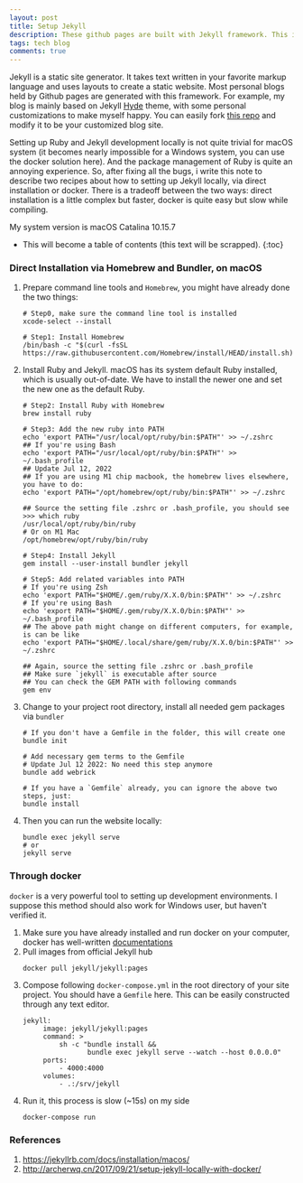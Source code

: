```yaml
---
layout: post
title: Setup Jekyll
description: These github pages are built with Jekyll framework. This is a note about how to setup Ruby and Jekyll development env locally, through direct installation or docker.
tags: tech blog
comments: true
---
```


Jekyll is a static site generator. It takes text written in your favorite markup language and uses layouts to create a static website. 
Most personal blogs held by Github pages are generated with this framework. For example, my blog is mainly based on Jekyll [Hyde](https://github.com/poole/hyde) theme, with some personal customizations to make myself happy. 
You can easily fork [this repo](https://github.com/minhuanli/minhuanli.github.io) and modify it to be your customized blog site.

Setting up Ruby and Jekyll development locally is not quite trivial for macOS system (it becomes nearly impossible for a Windows system, you can use the docker solution here). And the package management of Ruby is quite an annoying experience. 
So, after fixing all the bugs, i write this note to describe two recipes about how to setting up Jekyll locally, via direct installation or docker. There is a tradeoff between the two ways: direct installation is a little complex but faster, docker is quite easy but slow while compiling.

My system version is macOS Catalina 10.15.7

* This will become a table of contents (this text will be scrapped).
{:toc}

### Direct Installation via Homebrew and Bundler, on macOS

1. Prepare command line tools and `Homebrew`, you might have already done the two things:
    ```shell
   # Step0, make sure the command line tool is installed
   xcode-select --install

   # Step1: Install Homebrew
   /bin/bash -c "$(curl -fsSL https://raw.githubusercontent.com/Homebrew/install/HEAD/install.sh)"
    ```
2. Install Ruby and Jekyll. macOS has its system default Ruby installed, which is usually out-of-date. 
   We have to install the newer one and set the new one as the default Ruby.
   ```shell
   # Step2: Install Ruby with Homebrew
   brew install ruby

   # Step3: Add the new ruby into PATH
   echo 'export PATH="/usr/local/opt/ruby/bin:$PATH"' >> ~/.zshrc
   ## If you're using Bash
   echo 'export PATH="/usr/local/opt/ruby/bin:$PATH"' >> ~/.bash_profile
   ## Update Jul 12, 2022
   ## If you are using M1 chip macbook, the homebrew lives elsewhere, you have to do:
   echo 'export PATH="/opt/homebrew/opt/ruby/bin:$PATH"' >> ~/.zshrc

   ## Source the setting file .zshrc or .bash_profile, you should see
   >>> which ruby
   /usr/local/opt/ruby/bin/ruby
   # Or on M1 Mac
   /opt/homebrew/opt/ruby/bin/ruby

   # Step4: Install Jekyll
   gem install --user-install bundler jekyll

   # Step5: Add related variables into PATH
   # If you're using Zsh
   echo 'export PATH="$HOME/.gem/ruby/X.X.0/bin:$PATH"' >> ~/.zshrc
   # If you're using Bash
   echo 'export PATH="$HOME/.gem/ruby/X.X.0/bin:$PATH"' >> ~/.bash_profile
   ## The above path might change on different computers, for example, is can be like
   echo 'export PATH="$HOME/.local/share/gem/ruby/X.X.0/bin:$PATH"' >> ~/.zshrc

   ## Again, source the setting file .zshrc or .bash_profile
   ## Make sure `jekyll` is executable after source
   ## You can check the GEM PATH with following commands
   gem env
   ```
3. Change to your project root directory, install all needed gem packages via `bundler`
   ```shell
   # If you don't have a Gemfile in the folder, this will create one
   bundle init
   
   # Add necessary gem terms to the Gemfile
   # Update Jul 12 2022: No need this step anymore
   bundle add webrick
   
   # If you have a `Gemfile` already, you can ignore the above two steps, just:
   bundle install
   ```
4. Then you can run the website locally:
   ```shell
   bundle exec jekyll serve
   # or 
   jekyll serve
   ```

### Through docker

`docker` is a very powerful tool to setting up development environments. I suppose this method should also work for Windows user, but haven't verified it.
1. Make sure you have already installed and run docker on your computer, docker has well-written [documentations](https://docs.docker.com/get-docker/)
2. Pull images from official Jekyll hub
   ```shell
   docker pull jekyll/jekyll:pages
   ```
3. Compose following `docker-compose.yml` in the root directory of your site project. You should have a `Gemfile` here. This can be easily constructed through any text editor.
   ```shell
   jekyll:
        image: jekyll/jekyll:pages
        command: >
            sh -c "bundle install &&
                   bundle exec jekyll serve --watch --host 0.0.0.0"
        ports:
            - 4000:4000
        volumes:
            - .:/srv/jekyll
   ```
4. Run it, this process is slow (~15s) on my side
   ```shell
   docker-compose run
   ```

### References

1. <https://jekyllrb.com/docs/installation/macos/>
2. <http://archerwq.cn/2017/09/21/setup-jekyll-locally-with-docker/>